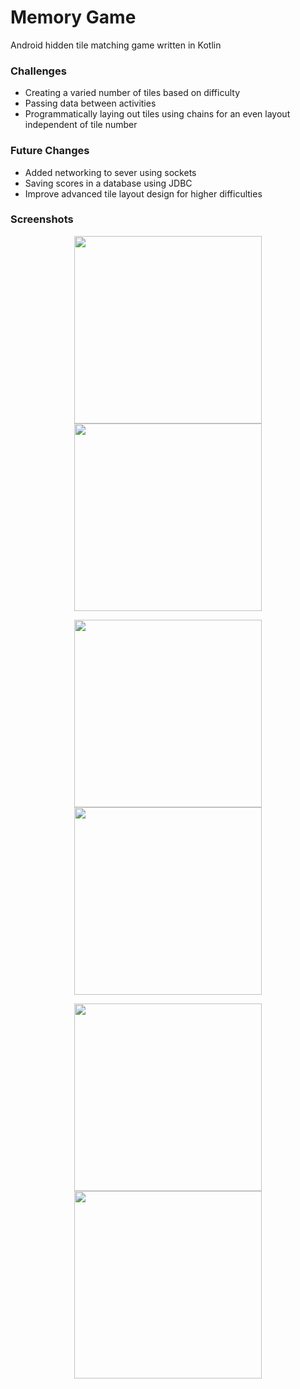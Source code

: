 # Memory Game

Android hidden tile matching game written in Kotlin

### Challenges

- Creating a varied number of tiles based on difficulty
- Passing data between activities
- Programmatically laying out tiles using chains for an even layout independent of tile number

### Future Changes

- Added networking to sever using sockets
- Saving scores in a database using JDBC
- Improve advanced tile layout design for higher difficulties

### Screenshots

<center>
<p>
<img src="lib/HomeScreen.png" width="300"/>
<img src="lib/DropDown.png" width="300"/>
</p>
<p>
<img src="lib/GamePage.png" width="300"/>
<img src="lib/GameInAction.png" width="300"/>
</p>
<p>
<img src="lib/HigherDifficulty.png" width="300"/>
<img src="lib/HigherDifficultyInAction.png" width="300"/>
</p>
</center>
